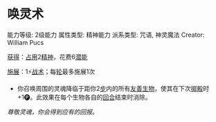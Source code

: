 # 唤灵术

能力等级: 2级能力
属性类型: 精神能力
派系类型: 咒语, 神灵魔法
Creator: William Pucs

<aside>

[获得](https://www.notion.so/1b3d619a067b8027ba38e2c1caf9d84b?pvs=21)：[占用](https://www.notion.so/1b3d619a067b8028a794de6ceed96ec0?pvs=21)2[精神](https://www.notion.so/1b3d619a067b800a8da5d96dd60be2b1?pvs=21)，花费6[潜能](https://www.notion.so/1b3d619a067b80c2bdb4c721adc30021?pvs=21)

</aside>

<aside>

[施展](https://www.notion.so/1b3d619a067b80f38dccf027f026b32f?pvs=21)：1⚡️[战术](https://www.notion.so/1b3d619a067b8051b6eaffd160aee01c?pvs=21)；每[轮](https://www.notion.so/1b3d619a067b80aeb62df5a99bfb8a82?pvs=21)最多施展1次

- 你召唤周围的灵魂降临于距你2[步](https://www.notion.so/1b3d619a067b800fb1cfe9f0ef45b9ef?pvs=21)内的所有[友善](https://www.notion.so/1b3d619a067b809cb37fcd49cb39e910?pvs=21)[生物](https://www.notion.so/1b3d619a067b80d0bbe1d113bf20ff1f?pvs=21)，使其在下次[掷骰](https://www.notion.so/1b3d619a067b80f89c53e38483e535c4?pvs=21)时+1🅟。此效果在每个生物各自的[回合](https://www.notion.so/1b3d619a067b80d5b828fcef065cc971?pvs=21)结束时消除。
</aside>

*尊敬灵魂，你会得到应有的回报。*